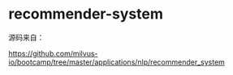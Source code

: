 # recommender-system

源码来自：

https://github.com/milvus-io/bootcamp/tree/master/applications/nlp/recommender_system